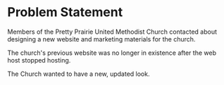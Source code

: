# Problem Statement

Members of the Pretty Prairie United Methodist Church contacted about designing a new website and marketing materials for the church. 

The church's previous website was no longer in existence after the web host stopped hosting. 

The Church wanted to have a new, updated look.